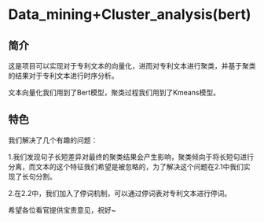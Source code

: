  # Data_mining+Cluster_analysis(bert)
 ## 简介
 这是项目可以实现对于专利文本的向量化，进而对专利文本进行聚类，并基于聚类的结果对于专利文本进行时序分析。
 
 文本向量化我们用到了Bert模型，聚类过程我们用到了Kmeans模型。
 
 ## 特色
 我们解决了几个有趣的问题：
 
 1.我们发现句子长短差异对最终的聚类结果会产生影响，聚类倾向于将长短句进行分离，而文本的这个特征我们希望是被忽略的，为了解决这个问题在2.1中我们实现了长句分割。
 
 2.在2.2中，我们加入了停词机制，可以通过停词表对专利文本进行停词。



希望各位看官提供宝贵意见，祝好~

